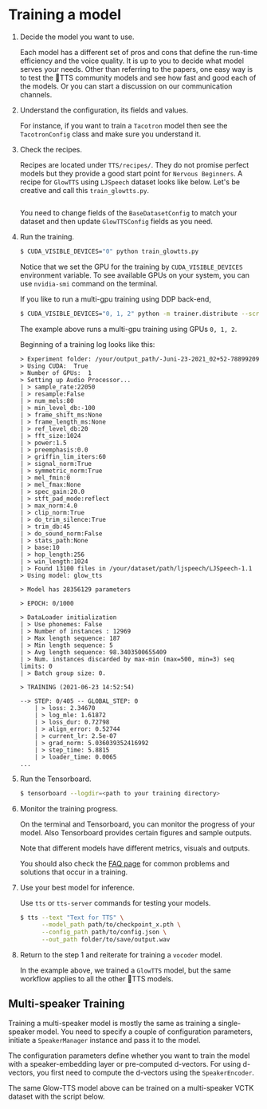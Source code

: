 # Training a model

1. Decide the model you want to use.

    Each model has a different set of pros and cons that define the run-time efficiency and the voice quality. It is up to you to decide what model serves your needs. Other than referring to the papers, one easy way is to test the 🐸TTS
    community models and see how fast and good each of the models. Or you can start a discussion on our communication channels.

2. Understand the configuration, its fields and values.

    For instance, if you want to train a `Tacotron` model then see the `TacotronConfig` class and make sure you understand it.

3. Check the recipes.

    Recipes are located under `TTS/recipes/`. They do not promise perfect models but they provide a good start point for
    `Nervous Beginners`.
    A recipe for `GlowTTS` using `LJSpeech` dataset looks like below. Let's be creative and call this `train_glowtts.py`.

    ```{literalinclude} ../../recipes/ljspeech/glow_tts/train_glowtts.py
    ```

    You need to change fields of the `BaseDatasetConfig` to match your dataset and then update `GlowTTSConfig`
    fields as you need.

 4. Run the training.

    ```bash
    $ CUDA_VISIBLE_DEVICES="0" python train_glowtts.py
    ```

    Notice that we set the GPU for the training by `CUDA_VISIBLE_DEVICES` environment variable.
    To see available GPUs on your system, you can use `nvidia-smi` command on the terminal.

    If you like to run a multi-gpu training using DDP back-end,

    ```bash
    $ CUDA_VISIBLE_DEVICES="0, 1, 2" python -m trainer.distribute --script <path_to_your_script>/train_glowtts.py
    ```

    The example above runs a multi-gpu training using GPUs `0, 1, 2`.

    Beginning of a training log looks like this:

    ```console
    > Experiment folder: /your/output_path/-Juni-23-2021_02+52-78899209
    > Using CUDA:  True
    > Number of GPUs:  1
    > Setting up Audio Processor...
    | > sample_rate:22050
    | > resample:False
    | > num_mels:80
    | > min_level_db:-100
    | > frame_shift_ms:None
    | > frame_length_ms:None
    | > ref_level_db:20
    | > fft_size:1024
    | > power:1.5
    | > preemphasis:0.0
    | > griffin_lim_iters:60
    | > signal_norm:True
    | > symmetric_norm:True
    | > mel_fmin:0
    | > mel_fmax:None
    | > spec_gain:20.0
    | > stft_pad_mode:reflect
    | > max_norm:4.0
    | > clip_norm:True
    | > do_trim_silence:True
    | > trim_db:45
    | > do_sound_norm:False
    | > stats_path:None
    | > base:10
    | > hop_length:256
    | > win_length:1024
    | > Found 13100 files in /your/dataset/path/ljspeech/LJSpeech-1.1
    > Using model: glow_tts

    > Model has 28356129 parameters

    > EPOCH: 0/1000

    > DataLoader initialization
    | > Use phonemes: False
    | > Number of instances : 12969
    | > Max length sequence: 187
    | > Min length sequence: 5
    | > Avg length sequence: 98.3403500655409
    | > Num. instances discarded by max-min (max=500, min=3) seq limits: 0
    | > Batch group size: 0.

    > TRAINING (2021-06-23 14:52:54)

    --> STEP: 0/405 -- GLOBAL_STEP: 0
        | > loss: 2.34670
        | > log_mle: 1.61872
        | > loss_dur: 0.72798
        | > align_error: 0.52744
        | > current_lr: 2.5e-07
        | > grad_norm: 5.036039352416992
        | > step_time: 5.8815
        | > loader_time: 0.0065
    ...
    ```

5. Run the Tensorboard.

    ```bash
    $ tensorboard --logdir=<path to your training directory>
    ```

6. Monitor the training progress.

    On the terminal and Tensorboard, you can monitor the progress of your model. Also Tensorboard provides certain figures and sample outputs.

    Note that different models have different metrics, visuals and outputs.

    You should also check the [FAQ page](https://github.com/coqui-ai/TTS/wiki/FAQ) for common problems and solutions
    that occur in a training.

7. Use your best model for inference.

    Use `tts` or `tts-server` commands for testing your models.

    ```bash
    $ tts --text "Text for TTS" \
          --model_path path/to/checkpoint_x.pth \
          --config_path path/to/config.json \
          --out_path folder/to/save/output.wav
    ```

8. Return to the step 1 and reiterate for training a `vocoder` model.

    In the example above, we trained a `GlowTTS` model, but the same workflow applies to all the other 🐸TTS models.


## Multi-speaker Training

Training a multi-speaker model is mostly the same as training a single-speaker model.
You need to specify a couple of configuration parameters, initiate a `SpeakerManager` instance and pass it to the model.

The configuration parameters define whether you want to train the model with a speaker-embedding layer or pre-computed
d-vectors. For using d-vectors, you first need to compute the d-vectors using the `SpeakerEncoder`.

The same Glow-TTS model above can be trained on a multi-speaker VCTK dataset with the script below.

```{literalinclude} ../../recipes/vctk/glow_tts/train_glow_tts.py
```
